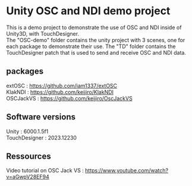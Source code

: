 # Unity OSC and NDI demo project
This is a demo project to demonstrate the use of OSC and NDI inside of Unity3D, with TouchDesigner.  
The "OSC-demo" folder contains the unity project with 3 scenes, one for each package to demonstrate their use. The "TD" folder contains the TouchDesigner patch that is used to send and receive OSC and NDI data.

## packages
extOSC : https://github.com/iam1337/extOSC  
KlakNDI : https://github.com/keijiro/KlakNDI  
OSCJackVS : https://github.com/keijiro/OscJackVS

## Software versions
Unity : 6000.1.5f1  
TouchDesigner : 2023.12230

## Ressources
Video tutorial on OSC Jack VS : https://www.youtube.com/watch?v=aGwpV28EF94
